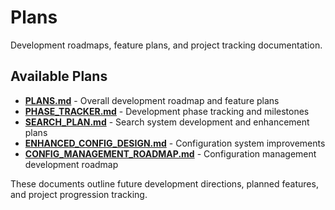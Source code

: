 # Plans

Development roadmaps, feature plans, and project tracking documentation.

## Available Plans

- **[PLANS.md](./PLANS.md)** - Overall development roadmap and feature plans
- **[PHASE_TRACKER.md](./PHASE_TRACKER.md)** - Development phase tracking and milestones
- **[SEARCH_PLAN.md](./SEARCH_PLAN.md)** - Search system development and enhancement plans
- **[ENHANCED_CONFIG_DESIGN.md](./ENHANCED_CONFIG_DESIGN.md)** - Configuration system improvements
- **[CONFIG_MANAGEMENT_ROADMAP.md](./CONFIG_MANAGEMENT_ROADMAP.md)** - Configuration management development roadmap

These documents outline future development directions, planned features, and project progression tracking.